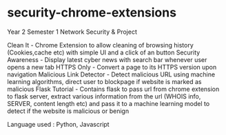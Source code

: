 # security-chrome-extensions
Year 2 Semester 1 Network Security &amp; Project

Clean It - Chrome Extension to allow cleaning of browsing history (Cookies,cache etc) with simple UI and a click of an button	Security Awareness - Display latest cyber news with search bar whenever user opens a new tab	HTTPS Only - Convert a page  to its HTTPS version upon navigation	Malicious Link Detector - Detect malicious URL using machine learning algorithms, direct user to blockpage if website is marked as malicious	Flask Tutorial - Contains flask to pass url from chrome extension to flask server, extract various information from the url (WHOIS info, SERVER, content length etc) and pass it to a machine learning model to detect if the website is malicious or benign

Language used : Python, Javascript
